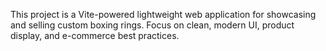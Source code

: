 <!-- Use this file to provide workspace-specific custom instructions to Copilot. For more details, visit https://code.visualstudio.com/docs/copilot/copilot-customization#_use-a-githubcopilotinstructionsmd-file -->

This project is a Vite-powered lightweight web application for showcasing and selling custom boxing rings. Focus on clean, modern UI, product display, and e-commerce best practices.
